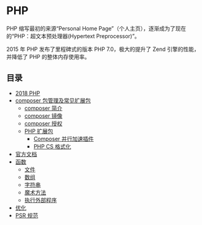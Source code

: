 # PHP

PHP 缩写最初的来源“Personal Home Page”（个人主页），逐渐成为了现在的“PHP：超文本预处理器(Hypertext Preprocessor)”。

2015 年 PHP 发布了里程碑式的版本 PHP 7.0，极大的提升了 Zend 引擎的性能，并降低了 PHP 的整体内存使用率。

## 目录

- [2018 PHP](PHP-2018.md)
- [composer 包管理及常见扩展包](composer/README.md)
  - [composer 简介](composer/composer-introduction.md)
  - [composer 镜像](composer/composer-mirror.md)
  - [composer 授权](composer/composer-authentication.md)
  - [PHP 扩展包](composer/packages/README.md)
    - [Composer 并行加速插件](composer/packages/parallel-install.md)
    - [PHP CS 格式化](composer/packages/php-cs.md)
- [官方文档](http://php.net/manual/zh/langref.php)
- [函数](function/README.md)
  - [文件](function/file.md)
  - [数组](function/array.md)
  - [字符串](function/string.md)
  - [魔术方法](function/magic-function.md)
  - [执行外部程序](function/shell-exec.md)
- [优化](optimization/README.md)
- [PSR 规范](PSR/README.md)
